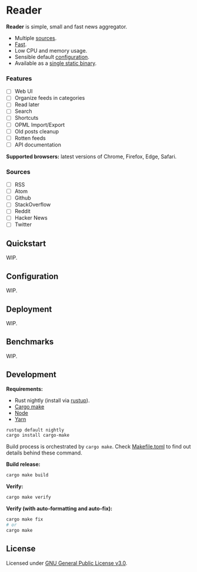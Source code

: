 Reader
======

**Reader** is simple, small and fast news aggregator.

* Multiple [sources](#sources).
* [Fast](#benchmarks).
* Low CPU and memory usage.
* Sensible default [configuration](#configuration).
* Available as a [single static binary](#deployment).

### Features

- [ ] Web UI
- [ ] Organize feeds in categories
- [ ] Read later
- [ ] Search
- [ ] Shortcuts
- [ ] OPML Import/Export
- [ ] Old posts cleanup
- [ ] Rotten feeds
- [ ] API documentation

**Supported browsers:** latest versions of Chrome, Firefox, Edge, Safari.

### Sources

- [ ] RSS
- [ ] Atom
- [ ] Github
- [ ] StackOverflow
- [ ] Reddit
- [ ] Hacker News
- [ ] Twitter

## Quickstart

WIP.

## Configuration

WIP.

## Deployment

WIP.

## Benchmarks

WIP.

## Development

**Requirements:**

* Rust nightly (install via [rustup](https://rustup.rs/)).
* [Cargo make](https://github.com/sagiegurari/cargo-make)
* [Node](https://nodejs.org)
* [Yarn](https://yarnpkg.com)

```sh
rustup default nightly
cargo install cargo-make
```

Build process is orchestrated by `cargo make`.
Check [Makefile.toml](./Makefile.toml) to find out details behind these command.

**Build release:**

```sh
cargo make build
```

**Verify:**

```sh
cargo make verify
```

**Verify (with auto-formatting and auto-fix):**

```sh
cargo make fix
# or
cargo make
```

## License

Licensed under [GNU General Public License v3.0](https://github.com/FylmTM/Reader/blob/master/LICENSE).

